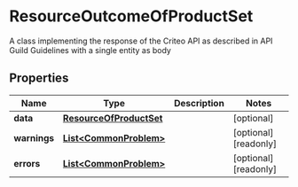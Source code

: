 

# ResourceOutcomeOfProductSet

A class implementing the response of the Criteo API as described in API Guild Guidelines with a single entity as body

## Properties

| Name | Type | Description | Notes |
|------------ | ------------- | ------------- | -------------|
|**data** | [**ResourceOfProductSet**](ResourceOfProductSet.md) |  |  [optional] |
|**warnings** | [**List&lt;CommonProblem&gt;**](CommonProblem.md) |  |  [optional] [readonly] |
|**errors** | [**List&lt;CommonProblem&gt;**](CommonProblem.md) |  |  [optional] [readonly] |



